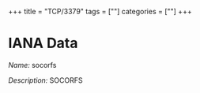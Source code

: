 +++
title = "TCP/3379"
tags = [""]
categories = [""]
+++

# IANA Data

_Name:_ socorfs

_Description:_ SOCORFS

